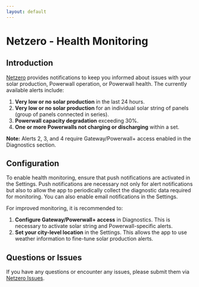```yaml
---
layout: default
---
```


# Netzero - Health Monitoring

## Introduction

[Netzero](https://www.netzero.energy) provides notifications to keep you informed about issues with your solar production, Powerwall operation, or Powerwall health. The currently available alerts include:
1. **Very low or no solar production** in the last 24 hours.
2. **Very low or no solar production** for an individual solar string of panels (group of panels connected in series).
3. **Powerwall capacity degradation** exceeding 30%.
4. **One or more Powerwalls not charging or discharging** within a set.

**Note:** Alerts 2, 3, and 4 require Gateway/Powerwall+ access enabled in the Diagnostics section.

## Configuration

To enable health monitoring, ensure that push notifications are activated in the Settings. Push notifications are necessary not only for alert notifications but also to allow the app to periodically collect the diagnostic data required for monitoring. You can also enable email notifications in the Settings.

For improved monitoring, it is recommended to:
1. **Configure Gateway/Powerwall+ access** in Diagnostics. This is necessary to activate solar string and Powerwall-specific alerts.
2. **Set your city-level location** in the Settings. This allows the app to use weather information to fine-tune solar production alerts.

## Questions or Issues

If you have any questions or encounter any issues, please submit them via [Netzero Issues](https://github.com/netzero-labs/netzero/issues).
